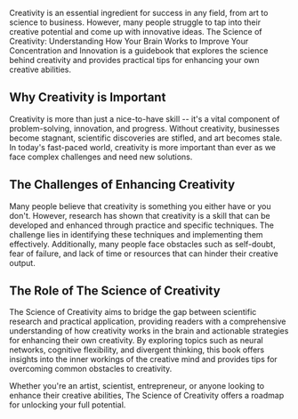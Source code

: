 
Creativity is an essential ingredient for success in any field, from art to science to business. However, many people struggle to tap into their creative potential and come up with innovative ideas. The Science of Creativity: Understanding How Your Brain Works to Improve Your Concentration and Innovation is a guidebook that explores the science behind creativity and provides practical tips for enhancing your own creative abilities.

Why Creativity is Important
---------------------------

Creativity is more than just a nice-to-have skill -- it's a vital component of problem-solving, innovation, and progress. Without creativity, businesses become stagnant, scientific discoveries are stifled, and art becomes stale. In today's fast-paced world, creativity is more important than ever as we face complex challenges and need new solutions.

The Challenges of Enhancing Creativity
--------------------------------------

Many people believe that creativity is something you either have or you don't. However, research has shown that creativity is a skill that can be developed and enhanced through practice and specific techniques. The challenge lies in identifying these techniques and implementing them effectively. Additionally, many people face obstacles such as self-doubt, fear of failure, and lack of time or resources that can hinder their creative output.

The Role of The Science of Creativity
-------------------------------------

The Science of Creativity aims to bridge the gap between scientific research and practical application, providing readers with a comprehensive understanding of how creativity works in the brain and actionable strategies for enhancing their own creativity. By exploring topics such as neural networks, cognitive flexibility, and divergent thinking, this book offers insights into the inner workings of the creative mind and provides tips for overcoming common obstacles to creativity.

Whether you're an artist, scientist, entrepreneur, or anyone looking to enhance their creative abilities, The Science of Creativity offers a roadmap for unlocking your full potential.

